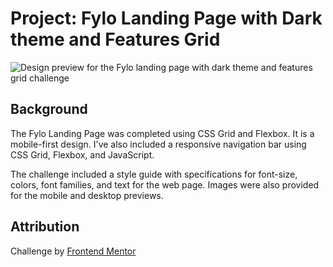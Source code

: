 # Project: Fylo Landing Page with Dark theme and Features Grid 

![Design preview for the Fylo landing page with dark theme and features grid challenge](./images/design-preview.jpg)

## Background
The Fylo Landing Page was completed using CSS Grid and Flexbox. It is a mobile-first design. I've also included a responsive navigation bar using CSS Grid, Flexbox, and JavaScript. 

The challenge included a style guide with specifications for font-size, colors, font families, and text for the web page. Images were also provided for the mobile and desktop previews. 

## Attribution
Challenge by [Frontend Mentor](https://www.frontendmentor.io?ref=challenge)

